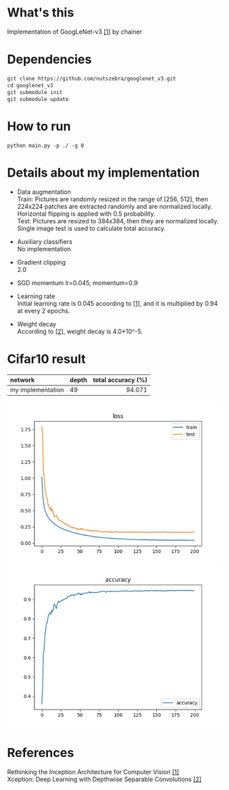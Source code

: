 # What's this
Implementation of GoogLeNet-v3 [[1]][Paper] by chainer


# Dependencies

    git clone https://github.com/nutszebra/googlenet_v3.git
    cd googlenet_v3
    git submodule init
    git submodule update

# How to run
    python main.py -p ./ -g 0 


# Details about my implementation

* Data augmentation  
Train: Pictures are randomly resized in the range of [256, 512], then 224x224 patches are extracted randomly and are normalized locally. Horizontal flipping is applied with 0.5 probability.  
Test: Pictures are resized to 384x384, then they are normalized locally. Single image test is used to calculate total accuracy. 

* Auxiliary classifiers  
No implementation  

* Gradient clipping  
2.0  

* SGD momentum
lr=0.045, momentum=0.9


* Learning rate  
Initial learning rate is 0.045 acoording to [[1]][Paper], and it is multiplied by 0.94 at every 2 epochs.

* Weight decay  
According to [[2]][Paper], weight decay is 4.0*10^-5.


# Cifar10 result

| network              | depth  | total accuracy (%) |
|:---------------------|--------|-------------------:|
| my implementation    | 49     | 94.071             |

<img src="https://github.com/nutszebra/googlenet_v3/blob/master/loss.jpg" alt="loss" title="loss">
<img src="https://github.com/nutszebra/googlenet_v3/blob/master/accuracy.jpg" alt="total accuracy" title="total accuracy">


# References  
Rethinking the Inception Architecture for Computer Vision [[1]][Paper]  
Xception: Deep Learning with Depthwise Separable Convolutions [[2]][Paper1]  

[paper]: https://arxiv.org/abs/1512.00567 "Paper"  
[paper1]: https://arxiv.org/pdf/1610.02357v2.pdf "Paper1"  
